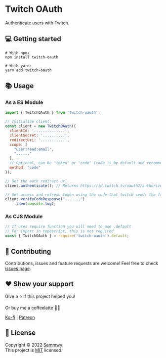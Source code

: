# Twitch OAuth

Authenticate users with Twitch.

## 💻 Getting started

```shell
# With npm:
npm install twitch-oauth

# With yarn:
yarn add twitch-oauth
```

## 📚 Usage

### As a ES Module

```javascript
import { TwitchOAuth } from 'twitch-oauth';

// Initialize client.
const client = new TwitchOAuth({
  clientId: '..............',
  clientSecret: '..........',
  redirectUri: '...........',
  scope: [
    "user:read:email",
    "......"
  ],
  // Optional, can be "token" or "code" (code is by default and recommended)
  method: "code"
});

// Get the auth redirect url.
client.authenticate(); // Returns https://id.twitch.tv/oauth2/authorize?....

// Get access and refresh token using the code that twitch sends the frontend.
client.verifyCodeResponse(".......")
    .then(console.log);
```

### As CJS Module

```javascript
// If uses require function you will need to use .default
// For import in typescript, this is not required
const { TwitchOAuth } = require('twitch-oauth').default;
```

## 🤝 Contributing

Contributions, issues and feature requests are welcome!
Feel free to check [issues page](https://github.com/sammwyy/twitch-oauth/issues).

## ❤️ Show your support

Give a ⭐️ if this project helped you!

Or buy me a coffeelatte 🙌🏾

[Ko-fi](https://ko-fi.com/sammwy) | [Patreon](https://patreon.com/sammwy)

## 📝 License

Copyright © 2022 [Sammwy](https://github.com/sammwyy).  
This project is [MIT](LICENSE) licensed.  
